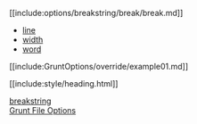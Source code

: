 [[include:options/breakstring/break/break.md]]

* [line](line/)
* [width](width/)
* [word](word/)

[[include:GruntOptions/override/example01.md]]

[[include:style/heading.html]]

[breakstring](../)  
[Grunt File Options](../../)